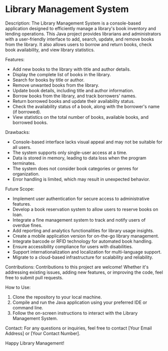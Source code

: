 # Library Management System
Description:
The Library Management System is a console-based application designed to efficiently manage a library's book inventory and lending operations. This Java project provides librarians and administrators with a user-friendly interface to add, search, update, and remove books from the library. It also allows users to borrow and return books, check book availability, and view library statistics.

Features:
- Add new books to the library with title and author details.
- Display the complete list of books in the library.
- Search for books by title or author.
- Remove unwanted books from the library.
- Update book details, including title and author information.
- Borrow books from the library, and track borrowers' names.
- Return borrowed books and update their availability status.
- Check the availability status of a book, along with the borrower's name (if borrowed).
- View statistics on the total number of books, available books, and borrowed books.

Drawbacks:
- Console-based interface lacks visual appeal and may not be suitable for all users.
- The system supports only single-user access at a time.
- Data is stored in memory, leading to data loss when the program terminates.
- The system does not consider book categories or genres for organization.
- Error handling is limited, which may result in unexpected behavior.

Future Scope:
- Implement user authentication for secure access to administrative features.
- Develop a book reservation system to allow users to reserve books on loan.
- Integrate a fine management system to track and notify users of overdue fines.
- Add reporting and analytics functionalities for library usage insights.
- Create a mobile application version for on-the-go library management.
- Integrate barcode or RFID technology for automated book handling.
- Ensure accessibility compliance for users with disabilities.
- Support internationalization and localization for multi-language support.
- Migrate to a cloud-based infrastructure for scalability and reliability.

Contributions:
Contributions to this project are welcome! Whether it's addressing existing issues, adding new features, or improving the code, feel free to submit pull requests.

How to Use:
1. Clone the repository to your local machine.
2. Compile and run the Java application using your preferred IDE or command line.
3. Follow the on-screen instructions to interact with the Library Management System.

Contact:
For any questions or inquiries, feel free to contact [Your Email Address] or [Your Contact Number].

Happy Library Management!

